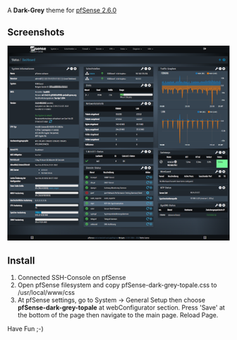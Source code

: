 A **Dark-Grey** theme for [pfSense 2.6.0](https://github.com/pfsense/pfsense)

## Screenshots
![Dark-Grey](screen-dark-grey-full.png)


## Install
1. Connected SSH-Console on pfSense
2. Open pfSense filesystem and copy pfSense-dark-grey-topale.css to /usr/local/www/css
3. At pfSense settings, go to System -> General Setup then choose **pfSense-dark-grey-topale** at webConfigurator section. Press 'Save' at the bottom of the page then navigate to the main page. Reload Page.

Have Fun ;-)
